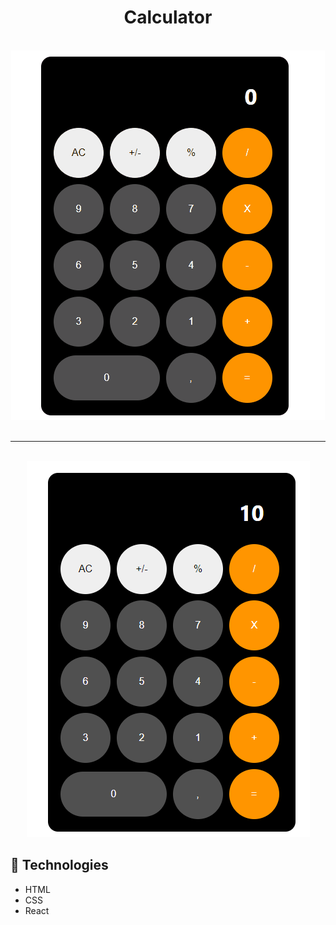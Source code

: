 <h1 align='center'>Calculator</h1>
<br>

<div align='center'><img src='public/Assets/CalculatorGif.gif'></div>

<br>
<hr>
<br>

<div align='center'><img src='public/Assets/Calculator.PNG'></div>

## 🚀 Technologies

- HTML
- CSS
- React
